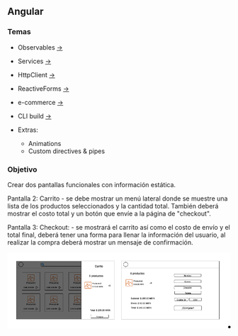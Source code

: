 ## Angular

### Temas

* Observables [->](./observables.md)
* Services [->](./services.md)
* HttpClient [->](./http-client.md)

* ReactiveForms [->](.reactive-forms.md)

* e-commerce [->](.e-commerce.md)

* CLI build [->](./cli-build.md)
* Extras:
  * Animations
  * Custom directives & pipes

### Objetivo

Crear dos pantallas funcionales con información estática.

Pantalla 2: Carrito - se debe mostrar un menú lateral donde se muestre una lista de los productos seleccionados y la cantidad total. También deberá mostrar el costo total y un botón que envíe a la página de "checkout".

Pantalla 3: Checkout: - se mostrará el carrito así como el costo de envío y el total final, deberá tener una forma para llenar la información del usuario, al realizar la compra deberá mostrar un mensaje de confirmación.

![Pantalla 2 & 3](./E-commerce-design.png)
